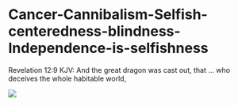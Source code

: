 # Cancer-Cannibalism-Selfish-centeredness-blindness-Independence-is-selfishness
Revelation 12:9 KJV: And the great dragon was cast out, that ...    who deceives the whole habitable world,


![](https://i.pinimg.com/originals/e1/43/0e/e1430eb44feda6576c66d93e772180c3.png)
